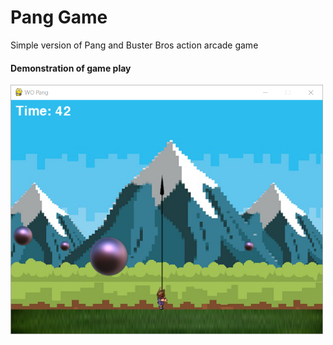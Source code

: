 # Pang Game
Simple version of Pang and Buster Bros action arcade game


#### Demonstration of game play
<img src="images/game-play.png" alt="" width="500"/>
